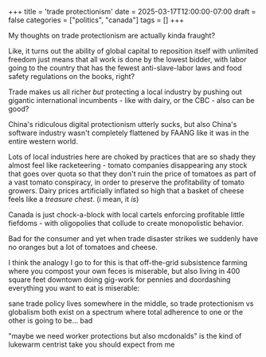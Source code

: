 +++
title = 'trade protectionism'
date = 2025-03-17T12:00:00-07:00
draft = false
categories = ["politics", "canada"]
tags = []
+++

My thoughts on trade protectionism are actually kinda fraught?

Like, it turns out the ability of global capital to reposition itself with unlimited freedom just means that all work is done by the lowest bidder, with labor going to the country that has the fewest anti-slave-labor laws and food safety regulations on the books, right?

Trade makes us all richer _but_ protecting a local industry by pushing out gigantic international incumbents - like with dairy, or the CBC - also can be good?

China's ridiculous digital protectionism utterly sucks, but also China's software industry wasn't completely flattened by FAANG like it was in the entire western world.

Lots of local industries here are choked by practices that are so shady they almost feel like racketeering - tomato companies disappearing any stock that goes over quota so that they don't ruin the price of tomatoes as part of a vast tomato conspiracy, in order to preserve the profitability of tomato growers. Dairy prices artificially inflated so high that a basket of cheese feels like a _treasure chest_. (i mean, it _is_)

Canada is just chock-a-block with local cartels enforcing profitable little fiefdoms - with oligopolies that collude to create monopolistic behavior.

Bad for the consumer and yet when trade disaster strikes we suddenly have no oranges but a lot of tomatoes and cheese.

I think the analogy I go to for this is that off-the-grid subsistence farming where you compost your own feces is miserable,
but also living in 400 square feet downtown doing gig-work for pennies and doordashing everything you want to eat is miserable:

sane trade policy lives somewhere in the middle, so trade protectionism vs globalism both exist on a spectrum where total adherence to one or the other is going to be...  bad

"maybe we need worker protections but also mcdonalds" is the kind of lukewarm centrist take you should expect from me